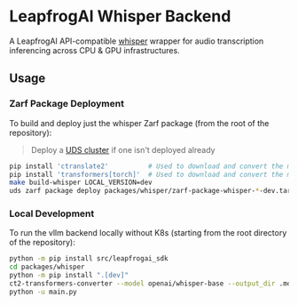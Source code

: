 # LeapfrogAI Whisper Backend

A LeapfrogAI API-compatible [whisper](https://huggingface.co/openai/whisper-base) wrapper for audio transcription inferencing across CPU & GPU infrastructures.

## Usage

### Zarf Package Deployment

To build and deploy just the whisper Zarf package (from the root of the repository):

> Deploy a [UDS cluster](/README.md#uds) if one isn't deployed already

```bash
pip install 'ctranslate2'          # Used to download and convert the model weights
pip install 'transformers[torch]'  # Used to download and convert the model weights
make build-whisper LOCAL_VERSION=dev
uds zarf package deploy packages/whisper/zarf-package-whisper-*-dev.tar.zst --confirm
```

### Local Development

To run the vllm backend locally without K8s (starting from the root directory of the repository):

```bash
python -m pip install src/leapfrogai_sdk
cd packages/whisper
python -m pip install ".[dev]"
ct2-transformers-converter --model openai/whisper-base --output_dir .model --copy_files tokenizer.json --quantization float32
python -u main.py
```
